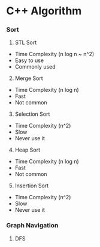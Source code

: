 # C++ Algorithm


### Sort

1. STL Sort 
- Time Complexity (n log n ~ n^2)
- Easy to use
- Commonly used

2. Merge Sort 
- Time Complexity (n log n)
- Fast
- Not common

3. Selection Sort 
- Time Complexity (n^2)
- Slow
- Never use it

4. Heap Sort 
- Time Complexity (n log n)
- Fast
- Not common

5. Insertion Sort
- Time Complexity (n^2)
- Slow
- Never use it


### Graph Navigation

1. DFS


